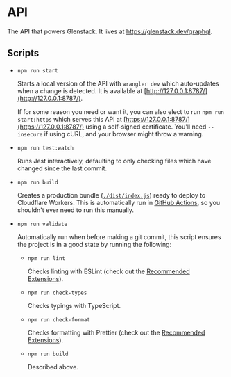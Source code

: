 # API

The API that powers Glenstack. It lives at https://glenstack.dev/graphql.

## Scripts

- `npm run start`

  Starts a local version of the API with `wrangler dev` which auto-updates when a change is detected. It is available at [http://127.0.0.1:8787/](http://127.0.0.1:8787/).

  If for some reason you need or want it, you can also elect to run `npm run start:https` which serves this API at [https://127.0.0.1:8787/](https://127.0.0.1:8787/) using a self-signed certificate. You'll need `--insecure` if using cURL, and your browser might throw a warning.

- `npm run test:watch`

  Runs Jest interactively, defaulting to only checking files which have changed since the last commit.

- `npm run build`

  Creates a production bundle ([`./dist/index.js`](./dist/index.js)) ready to deploy to Cloudflare Workers. This is automatically run in [GitHub Actions](../../.github/workflows/deploy.yml), so you shouldn't ever need to run this manually.

- `npm run validate`

  Automatically run when before making a git commit, this script ensures the project is in a good state by running the following:

  - `npm run lint`

    Checks linting with ESLint (check out the [Recommended Extensions](../../README.md#recommended-extensions)).

  - `npm run check-types`

    Checks typings with TypeScript.

  - `npm run check-format`

    Checks formatting with Prettier (check out the [Recommended Extensions](../../README.md#recommended-extensions)).

  - `npm run build`

    Described above.
